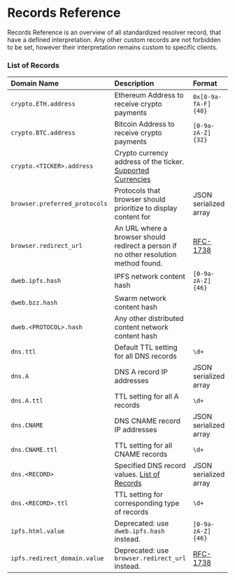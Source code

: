 # Records Reference



Records Reference is an overview of all standardized resolver record, that have a defined interpretation. Any other custom records are not forbidden to be set, however their interpretation remains custom to specific clients.

### List of Records

| Domain Name | Description | Format | Example | Docs |
| :--- | :--- | :--- | :--- | :--- |
| `crypto.ETH.address` | Ethereum Address to receive crypto payments | `0x[0-9a-fA-F]{40}` | `0x0f4a10a4f46c288cea365fcf45cccf0e9d901b94` | [Link](../managing-domains/managing-domain-records.md#crypto-payments-records) |
| `crypto.BTC.address` | Bitcoin Address to receive crypto payments | `[0-9a-zA-Z]{32}` | `1Nb7Mt1EqUqxxrAdmefUovS7aTgMUf2A6m` | [Link](https://github.com/unstoppabledomains/dot-crypto/blob/master/ARCHITECTURE.md#crypto-payments) |
| `crypto.<TICKER>.address` | Crypto currency address of the ticker. [Supported Currencies](https://github.com/crypti/cryptocurrencies) |  |  | [Link](https://github.com/unstoppabledomains/dot-crypto/blob/master/ARCHITECTURE.md#crypto-payments) |
| `browser.preferred_protocols` | Protocols that browser should prioritize to display content for | JSON serialized array | `["ipfs","http"]` | [Link](https://github.com/unstoppabledomains/dot-crypto/blob/master/BROWSER_RESOLUTION_HOWTO.md) |
| `browser.redirect_url` | An URL where a browser should redirect a person if no other resolution method found. | [RFC-1738](https://tools.ietf.org/html/rfc1738) | `http://example.com/home.html` | [Link](https://github.com/unstoppabledomains/dot-crypto/blob/master/BROWSER_RESOLUTION_HOWTO.md) |
| `dweb.ipfs.hash` | IPFS network content hash | `[0-9a-zA-Z]{46}` | `QmVaAtQbi3EtsfpKoLzALm6vXphdi2KjMgxEDKeGg6wHvK` | [Link](https://github.com/unstoppabledomains/dot-crypto/blob/master/BROWSER_RESOLUTION_HOWTO.md) |
| `dweb.bzz.hash` | Swarm network content hash |  |  | [Link](https://github.com/unstoppabledomains/dot-crypto/blob/master/BROWSER_RESOLUTION_HOWTO.md) |
| `dweb.<PROTOCOL>.hash` | Any other distributed content network content hash |  |  | [Link](https://github.com/unstoppabledomains/dot-crypto/blob/master/BROWSER_RESOLUTION_HOWTO.md) |
| `dns.ttl` | Default TTL setting for all DNS records | `\d+` | `128` | [Link](https://github.com/unstoppabledomains/dot-crypto/blob/master/ARCHITECTURE.md#dns-records) |
| `dns.A` | DNS A record IP addresses | JSON serialized array | `["10.0.0.1","10.0.0.2"]` | [Link](https://github.com/unstoppabledomains/dot-crypto/blob/master/ARCHITECTURE.md#dns-records) |
| `dns.A.ttl` | TTL setting for all A records | `\d+` | `128` | [Link](https://github.com/unstoppabledomains/dot-crypto/blob/master/ARCHITECTURE.md#dns-records) |
| `dns.CNAME` | DNS CNAME record IP addresses | JSON serialized array | `["example.com."]` | [Link](https://github.com/unstoppabledomains/dot-crypto/blob/master/ARCHITECTURE.md#dns-records) |
| `dns.CNAME.ttl` | TTL setting for all CNAME records | `\d+` | `128` | [Link](https://github.com/unstoppabledomains/dot-crypto/blob/master/ARCHITECTURE.md#dns-records) |
| `dns.<RECORD>` | Specified DNS record values. [List of Records](https://en.wikipedia.org/wiki/List_of_DNS_record_types) | JSON serialized array |  | [Link](https://github.com/unstoppabledomains/dot-crypto/blob/master/ARCHITECTURE.md#dns-records) |
| `dns.<RECORD>.ttl` | TTL setting for corresponding type of records | `\d+` | `164` | [Link](https://github.com/unstoppabledomains/dot-crypto/blob/master/ARCHITECTURE.md#dns-records) |
| `ipfs.html.value` | Deprecated: use `dweb.ipfs.hash` instead. | `[0-9a-zA-Z]{46}` | `QmVaAtQbi3EtsfpKoLzALm6vXphdi2KjMgxEDKeGg6wHvK` | [Link](https://github.com/unstoppabledomains/dot-crypto/blob/master/BROWSER_RESOLUTION_HOWTO.md) |
| `ipfs.redirect_domain.value` | Deprecated: use `browser.redirect_url` instead. | [RFC-1738](https://tools.ietf.org/html/rfc1738) | `http://example.com/home.html` | [Link](https://github.com/unstoppabledomains/dot-crypto/blob/master/BROWSER_RESOLUTION_HOWTO.md) |



